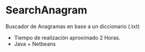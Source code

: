 # SearchAnagram

Buscador de Anagramas en base a un diccionario (.txt)
- Tiempo de realización aproximado 2 Horas.
- Java + Netbeans
